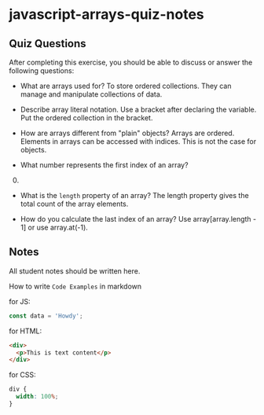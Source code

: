 # javascript-arrays-quiz-notes

## Quiz Questions

After completing this exercise, you should be able to discuss or answer the following questions:

- What are arrays used for?
  To store ordered collections. They can manage and manipulate collections of data.
- Describe array literal notation.
  Use a bracket after declaring the variable. Put the ordered collection in the bracket.

- How are arrays different from "plain" objects?
  Arrays are ordered. Elements in arrays can be accessed with indices. This is not the case for objects.

- What number represents the first index of an array?

0.

- What is the `length` property of an array?
  The length property gives the total count of the array elements.

- How do you calculate the last index of an array?
  Use array[array.length - 1] or use array.at(-1).

## Notes

All student notes should be written here.

How to write `Code Examples` in markdown

for JS:

```javascript
const data = 'Howdy';
```

for HTML:

```html
<div>
  <p>This is text content</p>
</div>
```

for CSS:

```css
div {
  width: 100%;
}
```
